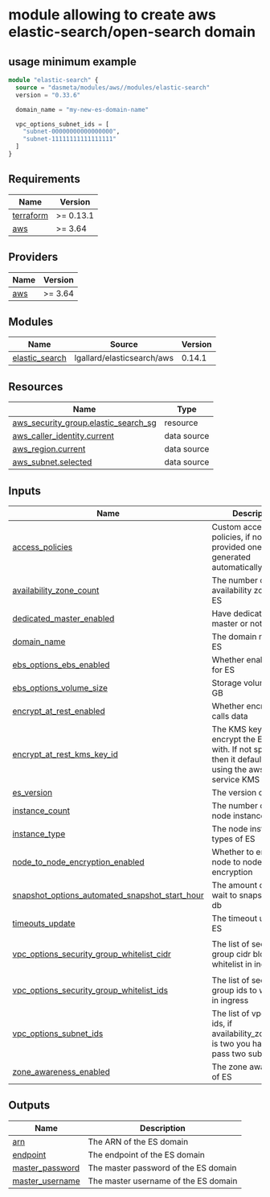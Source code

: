 # module allowing to create aws elastic-search/open-search domain

## usage minimum example

```terraform
module "elastic-search" {
  source = "dasmeta/modules/aws//modules/elastic-search"
  version = "0.33.6"

  domain_name = "my-new-es-domain-name"

  vpc_options_subnet_ids = [
    "subnet-00000000000000000",
    "subnet-11111111111111111"
  ]
}
```

<!-- BEGINNING OF PRE-COMMIT-TERRAFORM DOCS HOOK -->

## Requirements

| Name                                                                     | Version   |
| ------------------------------------------------------------------------ | --------- |
| <a name="requirement_terraform"></a> [terraform](#requirement_terraform) | >= 0.13.1 |
| <a name="requirement_aws"></a> [aws](#requirement_aws)                   | >= 3.64   |

## Providers

| Name                                             | Version |
| ------------------------------------------------ | ------- |
| <a name="provider_aws"></a> [aws](#provider_aws) | >= 3.64 |

## Modules

| Name                                                                          | Source                     | Version |
| ----------------------------------------------------------------------------- | -------------------------- | ------- |
| <a name="module_elastic_search"></a> [elastic_search](#module_elastic_search) | lgallard/elasticsearch/aws | 0.14.1  |

## Resources

| Name                                                                                                                               | Type        |
| ---------------------------------------------------------------------------------------------------------------------------------- | ----------- |
| [aws_security_group.elastic_search_sg](https://registry.terraform.io/providers/hashicorp/aws/latest/docs/resources/security_group) | resource    |
| [aws_caller_identity.current](https://registry.terraform.io/providers/hashicorp/aws/latest/docs/data-sources/caller_identity)      | data source |
| [aws_region.current](https://registry.terraform.io/providers/hashicorp/aws/latest/docs/data-sources/region)                        | data source |
| [aws_subnet.selected](https://registry.terraform.io/providers/hashicorp/aws/latest/docs/data-sources/subnet)                       | data source |

## Inputs

| Name                                                                                                                                                                        | Description                                                                                                         | Type           | Default                           | Required |
| --------------------------------------------------------------------------------------------------------------------------------------------------------------------------- | ------------------------------------------------------------------------------------------------------------------- | -------------- | --------------------------------- | :------: |
| <a name="input_access_policies"></a> [access_policies](#input_access_policies)                                                                                              | Custom access policies, if not provided one being generated automatically                                           | `string`       | `""`                              |    no    |
| <a name="input_availability_zone_count"></a> [availability_zone_count](#input_availability_zone_count)                                                                      | The number of availability zones of ES                                                                              | `number`       | `2`                               |    no    |
| <a name="input_dedicated_master_enabled"></a> [dedicated_master_enabled](#input_dedicated_master_enabled)                                                                   | Have dedicated master or not for ES                                                                                 | `bool`         | `false`                           |    no    |
| <a name="input_domain_name"></a> [domain_name](#input_domain_name)                                                                                                          | The domain name of ES                                                                                               | `string`       | n/a                               |   yes    |
| <a name="input_ebs_options_ebs_enabled"></a> [ebs_options_ebs_enabled](#input_ebs_options_ebs_enabled)                                                                      | Whether enable EBS for ES                                                                                           | `bool`         | `true`                            |    no    |
| <a name="input_ebs_options_volume_size"></a> [ebs_options_volume_size](#input_ebs_options_volume_size)                                                                      | Storage volume size in GB                                                                                           | `number`       | `10`                              |    no    |
| <a name="input_encrypt_at_rest_enabled"></a> [encrypt_at_rest_enabled](#input_encrypt_at_rest_enabled)                                                                      | Whether encrypt rest calls data                                                                                     | `bool`         | `false`                           |    no    |
| <a name="input_encrypt_at_rest_kms_key_id"></a> [encrypt_at_rest_kms_key_id](#input_encrypt_at_rest_kms_key_id)                                                             | The KMS key id to encrypt the ES domain with. If not specified then it defaults to using the aws/es service KMS key | `string`       | `"alias/aws/es"`                  |    no    |
| <a name="input_es_version"></a> [es_version](#input_es_version)                                                                                                             | The version of ES                                                                                                   | `string`       | `"7.1"`                           |    no    |
| <a name="input_instance_count"></a> [instance_count](#input_instance_count)                                                                                                 | The number of ES node instances                                                                                     | `number`       | `2`                               |    no    |
| <a name="input_instance_type"></a> [instance_type](#input_instance_type)                                                                                                    | The node instance types of ES                                                                                       | `string`       | `"t3.small.elasticsearch"`        |    no    |
| <a name="input_node_to_node_encryption_enabled"></a> [node_to_node_encryption_enabled](#input_node_to_node_encryption_enabled)                                              | Whether to enable node to node encryption                                                                           | `bool`         | `true`                            |    no    |
| <a name="input_snapshot_options_automated_snapshot_start_hour"></a> [snapshot_options_automated_snapshot_start_hour](#input_snapshot_options_automated_snapshot_start_hour) | The amount of ours to wait to snapshot of ES db                                                                     | `number`       | `0`                               |    no    |
| <a name="input_timeouts_update"></a> [timeouts_update](#input_timeouts_update)                                                                                              | The timeout update of ES                                                                                            | `string`       | `null`                            |    no    |
| <a name="input_vpc_options_security_group_whitelist_cidr"></a> [vpc_options_security_group_whitelist_cidr](#input_vpc_options_security_group_whitelist_cidr)                | The list of security group cidr blocks to whitelist in ingress                                                      | `list(string)` | <pre>[<br> "0.0.0.0/0"<br>]</pre> |    no    |
| <a name="input_vpc_options_security_group_whitelist_ids"></a> [vpc_options_security_group_whitelist_ids](#input_vpc_options_security_group_whitelist_ids)                   | The list of security group ids to whitelist in ingress                                                              | `list(string)` | `[]`                              |    no    |
| <a name="input_vpc_options_subnet_ids"></a> [vpc_options_subnet_ids](#input_vpc_options_subnet_ids)                                                                         | The list of vpc subnet ids, if availability_zone_count is two you have to pass two subnet ids                       | `list(string)` | n/a                               |   yes    |
| <a name="input_zone_awareness_enabled"></a> [zone_awareness_enabled](#input_zone_awareness_enabled)                                                                         | The zone awareness of ES                                                                                            | `bool`         | `true`                            |    no    |

## Outputs

| Name                                                                             | Description                          |
| -------------------------------------------------------------------------------- | ------------------------------------ |
| <a name="output_arn"></a> [arn](#output_arn)                                     | The ARN of the ES domain             |
| <a name="output_endpoint"></a> [endpoint](#output_endpoint)                      | The endpoint of the ES domain        |
| <a name="output_master_password"></a> [master_password](#output_master_password) | The master password of the ES domain |
| <a name="output_master_username"></a> [master_username](#output_master_username) | The master username of the ES domain |

<!-- END OF PRE-COMMIT-TERRAFORM DOCS HOOK -->
